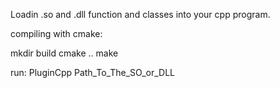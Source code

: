 Loadin .so and .dll function and classes into your cpp program.

compiling with cmake:

mkdir build
cmake ..
make

run:
PluginCpp Path_To_The_SO_or_DLL

